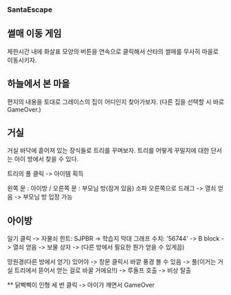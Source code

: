 ###   SantaEscape   ###

##  썰매 이동 게임 ##
제한시간 내에 화살표 모양의 버튼을 연속으로 클릭해서 산타의 썰매를 무사히 마을로 이동시키자.  

##  하늘에서 본 마을  ##
편지의 내용을 토대로 그레이스의 집이 어디인지 찾아가보자.
(다른 집을 선택할 시 바로 GameOver.)

##  거실  ##
거실 바닥에 흩어져 있는 장식들로 트리를 꾸며보자.
트리를 어떻게 꾸밀지에 대한 단서는 아이 방에서 찾을 수 있다.

트리의 풀 클릭 -> 아이템 획득

왼쪽 문 : 아이방 / 오른쪽 문 : 부모님 방(잠겨 있음)
소파 오른쪽으로 드래그 -> 열쇠 얻음 -> 부모님 방 입장 가능

##  아이방  ##
일기 클릭 -> 자물쇠 힌트: SJPBR -> 학습지 막대 그래프 수치: '56744'
-> B block -> 열쇠 얻음 -> 보물 상자 -> (다른 방에서 필요한 뭔가 얻을 수 있게끔)

망원경(다른 방에서 얻기) 있어야 -> 창문 클릭시 바깥 풍경 볼 수 있음 -> 풀(이거는 거실 트리에서 뜯어서 얻는 걸로 바꿀 거에요!!) -> 루돌프 호출 -> 비상 탈출

** 닭삑삑이 인형
세 번 클릭 -> 아이가 깨면서  GameOver
